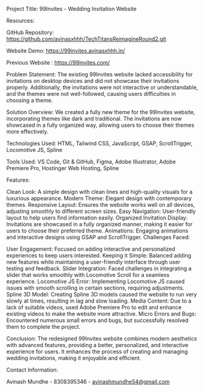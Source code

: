 
Project Title: 99Invites - Wedding Invitation Website


Resources: 

GitHub Repository: https://github.com/avinasxhhh/TechTitansReimagineRound2.git 

Website Demo: https://99invites.avinasxhhh.in/ 

Previous Website : https://99invites.com/

Problem Statement:
The existing 99Invites website lacked accessibility for invitations on desktop devices and did not showcase their invitations properly. Additionally, the invitations were not interactive or understandable, and the themes were not well-followed, causing users difficulties in choosing a theme.

Solution Overview:
We created a fully new theme for the 99Invites website, incorporating themes like dark and traditional. The invitations are now showcased in a fully organized way, allowing users to choose their themes more effectively.

Technologies Used:
HTML, Tailwind CSS, JavaScript, GSAP, ScrollTrigger, Locomotive JS, Spline

Tools Used:
VS Code, Git & GitHub, Figma, Adobe Illustrator, Adobe Premiere Pro, Hostinger Web Hosting, Spline

Features:

Clean Look: A simple design with clean lines and high-quality visuals for a luxurious appearance.
Modern Theme: Elegant design with contemporary themes.
Responsive Layout: Ensures the website works well on all devices, adjusting smoothly to different screen sizes.
Easy Navigation: User-friendly layout to help users find information easily.
Organized Invitation Display: Invitations are showcased in a fully organized manner, making it easier for users to choose their preferred theme.
Animations: Engaging animations and interactive designs using GSAP and ScrollTrigger.
Challenges Faced:

User Engagement: Focused on adding interactive and personalized experiences to keep users interested.
Keeping it Simple: Balanced adding new features while maintaining a user-friendly interface through user testing and feedback.
Slider Integration: Faced challenges in integrating a slider that works smoothly with Locomotive Scroll for a seamless experience.
Locomotive JS Error: Implementing Locomotive JS caused issues with smooth scrolling in certain sections, requiring adjustments.
Spline 3D Model: Creating Spline 3D models caused the website to run very slowly at times, resulting in lag and slow loading.
Media Content: Due to a lack of suitable videos, used Adobe Premiere Pro to edit and enhance existing videos to make the website more attractive.
Micro Errors and Bugs: Encountered numerous small errors and bugs, but successfully resolved them to complete the project.

Conclusion:
The redesigned 99Invites website combines modern aesthetics with advanced features, providing a better, personalized, and interactive experience for users. It enhances the process of creating and managing wedding invitations, making it enjoyable and efficient.


Contact Information:

Avinash Mundhe - 8308395346 - avinashmundhe54@gmail.com
